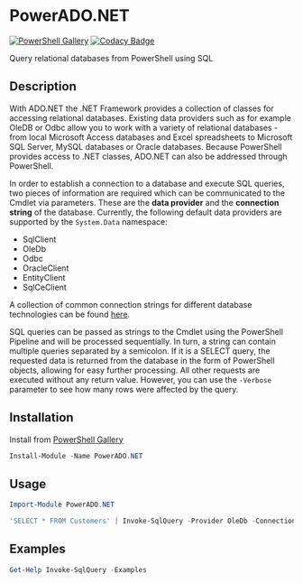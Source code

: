 # PowerADO.NET

[![PowerShell Gallery](https://img.shields.io/powershellgallery/v/Asciify.svg)](https://www.powershellgallery.com/packages/PowerADO.NET)
[![Codacy Badge](https://api.codacy.com/project/badge/Grade/fa05ad4e54b345c88807ff4454c845b0)](https://www.codacy.com/app/off-world/PowerADO.NET?utm_source=github.com&amp;utm_medium=referral&amp;utm_content=off-world/PowerADO.NET&amp;utm_campaign=Badge_Grade)

Query relational databases from PowerShell using SQL

## Description

With ADO.NET the .NET Framework provides a collection of classes for accessing relational databases. Existing data providers
such as for example OleDB or Odbc allow you to work with a variety of relational databases - from local Microsoft Access
databases and Excel spreadsheets to Microsoft SQL Server, MySQL databases or Oracle databases. Because PowerShell provides
access to .NET classes, ADO.NET can also be addressed through PowerShell.

In order to establish a connection to a database and execute SQL queries, two pieces of information are required which can be
communicated to the Cmdlet via parameters. These are the **data provider** and the **connection string** of the database. 
Currently, the following default data providers are supported by the `System.Data` namespace:
-   SqlClient
-   OleDb
-   Odbc
-   OracleClient
-   EntityClient
-   SqlCeClient

A collection of common connection strings for different database technologies can be found [here](www.connectionstrings.com).

SQL queries can be passed as strings to the Cmdlet using the PowerShell Pipeline and will be processed sequentially. In turn,
a string can contain multiple queries separated by a semicolon. If it is a SELECT query, the requested data is returned from 
the database in the form of PowerShell objects, allowing for easy further processing. All other requests are executed without
any return value. However, you can use the `-Verbose` parameter to see how many rows were affected by the query.

## Installation

Install from [PowerShell Gallery](https://www.powershellgallery.com/packages/PowerADO.NET)

```Powershell
Install-Module -Name PowerADO.NET
```

## Usage

```Powershell
Import-Module PowerADO.NET

'SELECT * FROM Customers' | Invoke-SqlQuery -Provider OleDb -ConnectionString 'Provider=Microsoft.ACE.OLEDB.12.0;Data Source=.\customers.accdb'
```

## Examples

```Powershell
Get-Help Invoke-SqlQuery -Examples
```

